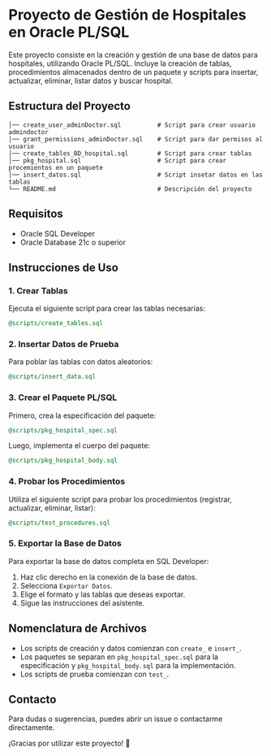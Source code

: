 # Proyecto de Gestión de Hospitales en Oracle PL/SQL

Este proyecto consiste en la creación y gestión de una base de datos para hospitales, utilizando Oracle PL/SQL. Incluye la creación de tablas, procedimientos almacenados dentro de un paquete y scripts para insertar, actualizar, eliminar, listar datos y buscar hospital.

## Estructura del Proyecto

```
│── create_user_adminDoctor.sql          # Script para crear usuario admindoctor
│── grant_permissions_adminDoctor.sql    # Script para dar permisos al usuario
│── create_tables_BD_hospital.sql        # Script para crear tablas
│── pkg_hospital.sql                     # Script para crear procemientos en un paquete
│── insert_datos.sql                     # Script insetar datos en las tablas
└── README.md                            # Descripción del proyecto
```

## Requisitos
- Oracle SQL Developer
- Oracle Database 21c o superior

## Instrucciones de Uso

### 1. Crear Tablas
Ejecuta el siguiente script para crear las tablas necesarias:

```sql
@scripts/create_tables.sql
```

### 2. Insertar Datos de Prueba
Para poblar las tablas con datos aleatorios:

```sql
@scripts/insert_data.sql
```

### 3. Crear el Paquete PL/SQL
Primero, crea la especificación del paquete:

```sql
@scripts/pkg_hospital_spec.sql
```

Luego, implementa el cuerpo del paquete:

```sql
@scripts/pkg_hospital_body.sql
```

### 4. Probar los Procedimientos
Utiliza el siguiente script para probar los procedimientos (registrar, actualizar, eliminar, listar):

```sql
@scripts/test_procedures.sql
```

### 5. Exportar la Base de Datos
Para exportar la base de datos completa en SQL Developer:
1. Haz clic derecho en la conexión de la base de datos.
2. Selecciona `Exportar Datos`.
3. Elige el formato y las tablas que deseas exportar.
4. Sigue las instrucciones del asistente.

## Nomenclatura de Archivos
- Los scripts de creación y datos comienzan con `create_` e `insert_`.
- Los paquetes se separan en `pkg_hospital_spec.sql` para la especificación y `pkg_hospital_body.sql` para la implementación.
- Los scripts de prueba comienzan con `test_`.

## Contacto
Para dudas o sugerencias, puedes abrir un issue o contactarme directamente.

¡Gracias por utilizar este proyecto! 🚀

